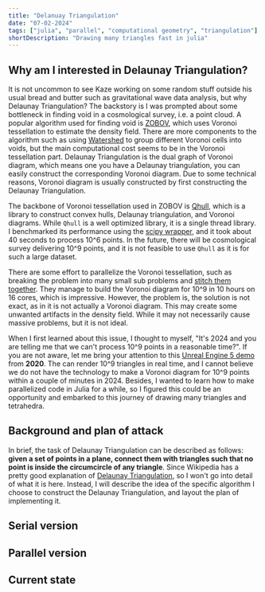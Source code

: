 ```yaml
---
title: "Delanuay Triangulation"
date: "07-02-2024"
tags: ["julia", "parallel", "computational geometry", "triangulation"]
shortDescription: "Drawing many triangles fast in julia"
---
```


## Why am I interested in Delaunay Triangulation?

It is not uncommon to see Kaze working on some random stuff outside his usual bread and butter such as gravitational wave data analysis, but why Delaunay Triangulation?
The backstory is I was prompted about some bottleneck in finding void in a cosmological survey, i.e. a point cloud. A popular algorithm used for finding void is [ZOBOV](https://arxiv.org/abs/0712.3049), which uses Voronoi tessellation to estimate the density field. There are more components to the algorithm such as using [Watershed](https://en.wikipedia.org/wiki/Watershed_(image_processing)) to group different Voronoi cells into voids, but the main computational cost seems to be in the Voronoi tessellation part. Delaunay Triangulation is the dual graph of Voronoi diagram, which means one you have a Delaunay triangulation, you can easily construct the corresponding Voronoi diagram. Due to some technical reasons, Voronoi diagram is usually constructed by first constructing the Delaunay Triangulation.

The backbone of Voronoi tessellation used in ZOBOV is [Qhull](http://www.qhull.org/html/), which is a library to construct convex hulls, Delaunay triangulation, and Voronoi diagrams. While `Qhull` is a well optimized library, it is a single thread library. I benchmarked its performance using the [scipy wrapper](https://docs.scipy.org/doc/scipy/reference/generated/scipy.spatial.Voronoi.html), and it took about 40 seconds to process 10^6 points. In the future, there will be cosmological survey delivering 10^9 points, and it is not feasible to use `Qhull` as it is for such a large dataset.

There are some effort to parallelize the Voronoi tessellation, such as breaking the problem into many small sub problems and [stitch them together](https://arxiv.org/pdf/1406.1191.pdf). They manage to build the Voronoi diagram for 10^9 in 10 hours on 16 cores, which is impressive. However, the problem is, the solution is not exact, as in it is not actually a Voronoi diagram. This may create some unwanted artifacts in the density field. While it may not necessarily cause massive problems, but it is not ideal.

When I first learned about this issue, I thought to myself, "It's 2024 and you are telling me that we can't process 10^9 points in a reasonable time?". If you are not aware, let me bring your attention to this [Unreal Engine 5 demo](https://youtu.be/qC5KtatMcUw?si=UfkbPzi8aw9wIJOJ&t=86) from **2020**. The can render 10^9 triangles in real time, and I cannot believe we do not have the technology to make a Voronoi diagram for 10^9 points within a couple of minutes in 2024. Besides, I wanted to learn how to make parallelized code in Julia for a while, so I figured this could be an opportunity and embarked to this journey of drawing many triangles and tetrahedra.

## Background and plan of attack

In brief, the task of Delaunay Triangulation can be described as follows: **given a set of points in a plane, connect them with triangles such that no point is inside the circumcircle of any triangle**. Since Wikipedia has a pretty good explanation of [Delaunay Triangulation](https://en.wikipedia.org/wiki/Delaunay_triangulation), so I won't go into detail of what it is here. Instead, I will describe the idea of the specific algorithm I choose to construct the Delaunay Triangulation, and layout the plan of implementing it.



## Serial version

## Parallel version

## Current state